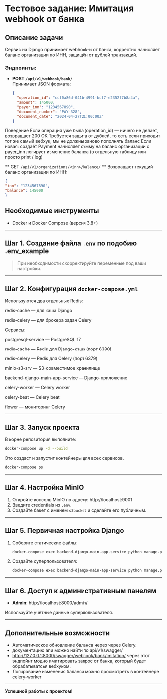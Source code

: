 # Тестовое задание: Имитация webhook от банка

## Описание задачи

Сервис на Django принимает webhook-и от банка, корректно начисляет баланс организации по ИНН, защищён от дублей транзакций.

### Эндпоинты:

- **POST `/api/v1/webhook/bank/`**  
  Принимает JSON формата:
  ```json
  {
    "operation_id": "ccf0a86d-041b-4991-bcf7-e2352f7b8a4a",
    "amount": 145000,
    "payer_inn": "1234567890",
    "document_number": "PAY-328",
    "document_date": "2024-04-27T21:00:00Z"
  }
  ```
Поведение
Если операция уже была (operation_id) — ничего не делает, возвращает 200 OK Требуется защита от дублей, то есть если приходит тот же самый вебхук, мы не должны заново пополнять баланс
Если новая:
создаёт Payment
начисляет сумму на баланс организации с payer_inn
логирует изменение баланса (в отдельную таблицу или просто print / log)

** GET `/api/v1/organizations/<inn>/balance/` **
Возвращает текущий баланс организации по ИНН:
  ```json
{
  "inn": "1234567890",
  "balance": 145000
}
  ```
## Необходимые инструменты

- Docker и Docker Compose (версия 3.8+)

---

## Шаг 1. Создание файла `.env` по подобию .env_example

> При необходимости скорректируйте переменные под ваши настройки.

---

## Шаг 2. Конфигурация `docker-compose.yml`


Используются два отдельных Redis:

redis-cache — для кэша Django

redis-celery — для брокера задач Celery

Сервисы:

postgresql-service — PostgreSQL 17

redis-cache — Redis для Django-кэша (порт 6380)

redis-celery — Redis для Celery (порт 6379)

minio-s3-srv — S3-совместимое хранилище

backend-django-main-app-service — Django-приложение

celery-worker — Celery worker

celery-beat — Celery beat

flower — мониторинг Celery

---

## Шаг 3. Запуск проекта

В корне репозитория выполните:

```bash
docker-compose up -d --build
```

Это создаст и запустит контейнеры для всех сервисов.

```bash
docker-compose ps
```

---

## Шаг 4. Настройка MinIO

1. Откройте консоль MinIO по адресу: http://localhost:9001
2. Введите credentials из `.env`.
3. Создайте бакет с именем `s3bucket` и сделайте его публичным.

---

## Шаг 5. Первичная настройка Django

1. Соберите статические файлы:

    ```bash
    docker-compose exec backend-django-main-app-service python manage.py collectstatic
    ```

2. Создайте суперпользователя:

    ```bash
    docker-compose exec backend-django-main-app-service python manage.py createsuperuser
    ```

---

## Шаг 6. Доступ к административным панелям

- **Admin**: http://localhost:8000/admin/

Используйте учётные данные суперпользователя.

---

## Дополнительные возможности

- Автоматическое обновление баланса через через Celery.
- документацию апи можно найти по api/v1/swagger/
- http://127.0.0.1:8000/swagger/webhook/bank/imitation/ через этот эндпойнт модно имитировать запрос от банка, который будет обрабатыватсья вебхуком.
- Логирование изменения баланса можно просмотреть в контейнере celery-worker
---

**Успешной работы с проектом!**

